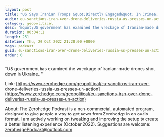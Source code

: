 ```yaml
---
layout: post
title: "US Says Iranian Troops &quot;Directly Engaged&quot; In Crimea; EU Sanctions Tehran For Drone Deliveries"
audio: eu-sanctions-iran-over-drone-deliveries-russia-us-presses-un-action-0
category: geopolitical
desc: "&quot;US government has examined the wreckage of Iranian-made drones shot down in Ukraine...&quot;"
duration: 00:04:11
length: 251
datetime: Thu, 20 Oct 2022 21:20:00 +0000
tags: podcast
guid: eu-sanctions-iran-over-drone-deliveries-russia-us-presses-un-action-0
order: 0
---
```

&quot;US government has examined the wreckage of Iranian-made drones shot down in Ukraine...&quot;

Link: [https://www.zerohedge.com/geopolitical/eu-sanctions-iran-over-drone-deliveries-russia-us-presses-un-action](https://www.zerohedge.com/geopolitical/eu-sanctions-iran-over-drone-deliveries-russia-us-presses-un-action)

About: The Zerohedge Podcast is a non-commercial, automated program, designed to give people a way to get news from Zerohedge in an audio format.  I am actively working on tweaking and improving the setup to create a better listening experience (October 2022).  Suggestions are welcome: [zerohedgePodcast@outlook.com](mailto:zerohedgePodcast@outlook.com)